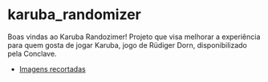 # karuba_randomizer

Boas vindas ao Karuba Randozimer! Projeto que visa melhorar a experiência para quem gosta de jogar Karuba, jogo de Rüdiger Dorn, disponibilizado pela Conclave.

- [Imagens recortadas](https://boardgamegeek.com/image/3128699/karuba)
